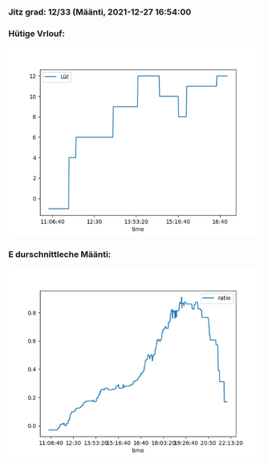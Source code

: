 ### Jitz grad: 12/33 (Määnti, 2021-12-27 16:54:00

### Hütige Vrlouf:
![Graph](Today.png)

### E durschnittleche Määnti:
![Graph](Määnti.png)